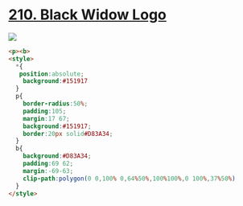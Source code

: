 # [210. Black Widow Logo](https://cssbattle.dev/play/210)

![](https://cssbattle.dev/targets/210@2x.png)

```HTML
<p><b>
<style>
  *{
   position:absolute;
    background:#151917
  }
  p{
    border-radius:50%;
    padding:105;
    margin:17 67;
    background:#151917;
    border:20px solid#D83A34;
  }
  b{
    background:#D83A34;
    padding:69 62;
    margin:-69-63;
    clip-path:polygon(0 0,100% 0,64%50%,100%100%,0 100%,37%50%)
  }
</style>
```
